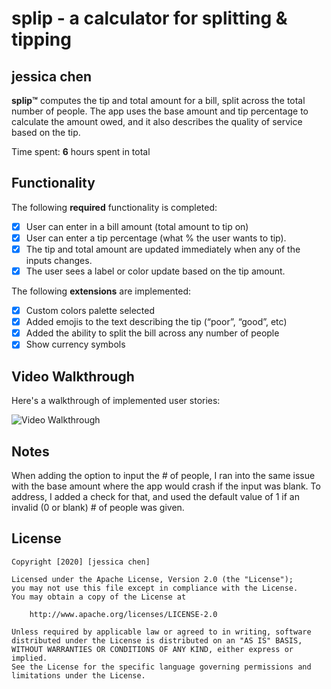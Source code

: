 # splip - a calculator for splitting & tipping

## jessica chen

**splip™️** computes the tip and total amount for a bill, split across the total number of people. The app uses the base amount and tip percentage to calculate the amount owed, and it also describes the quality of service based on the tip.

Time spent: **6** hours spent in total

## Functionality 

The following **required** functionality is completed:

* [x] User can enter in a bill amount (total amount to tip on)
* [x] User can enter a tip percentage (what % the user wants to tip).
* [x] The tip and total amount are updated immediately when any of the inputs changes.
* [x] The user sees a label or color update based on the tip amount. 

The following **extensions** are implemented:

* [x] Custom colors palette selected
* [x] Added emojis to the text describing the tip (“poor”, “good”, etc)
* [x] Added the ability to split the bill across any number of people
* [x] Show currency symbols

## Video Walkthrough

Here's a walkthrough of implemented user stories:

<img src='/walkthrough.gif?raw=true' title='Video Walkthrough' width='' alt='Video Walkthrough' />

## Notes

When adding the option to input the # of people, I ran into the same issue with the base amount where the app would crash if the input was blank. To address, I added a check for that, and used the default value of 1 if an invalid (0 or blank) # of people was given.

## License

    Copyright [2020] [jessica chen]

    Licensed under the Apache License, Version 2.0 (the "License");
    you may not use this file except in compliance with the License.
    You may obtain a copy of the License at

        http://www.apache.org/licenses/LICENSE-2.0

    Unless required by applicable law or agreed to in writing, software
    distributed under the License is distributed on an "AS IS" BASIS,
    WITHOUT WARRANTIES OR CONDITIONS OF ANY KIND, either express or implied.
    See the License for the specific language governing permissions and
    limitations under the License.
